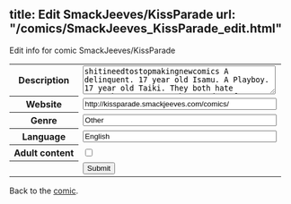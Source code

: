 title: Edit SmackJeeves/KissParade
url: "/comics/SmackJeeves_KissParade_edit.html"
---
Edit info for comic SmackJeeves/KissParade

<form name="comic" action="http://gaepostmail.appspot.com/comic/" method="post">
<table class="comicinfo">
<tr>
<th>Description</th><td><textarea name="description" cols="40" rows="3">shitineedtostopmakingnewcomics A delinquent. 17 year old Isamu. A Playboy. 17 year old Taiki. They both hate eachother, so, so much. One day after winning a fight, Isamu is dragged away by Taiki and is asked a strange question: &quot;Can I kiss you?&quot; BL/Yaoi. I know right. AHA AHAHA. OTL</textarea></td>
</tr>
<tr>
<th>Website</th><td><input type="text" name="url" value="http://kissparade.smackjeeves.com/comics/" size="40"/></td>
</tr>
<tr>
<th>Genre</th><td><input type="text" name="genre" value="Other" size="40"/></td>
</tr>
<tr>
<th>Language</th><td><input type="text" name="language" value="English" size="40"/></td>
</tr>
<tr>
<th>Adult content</th><td><input type="checkbox" name="adult" value="adult" /></td>
</tr>
<tr>
<th></th><td>
<input type="hidden" name="comic" value="SmackJeeves_KissParade" />
<input type="submit" name="submit" value="Submit" />
</td>
</tr>
</table>
</form>

Back to the [comic](SmackJeeves_KissParade.html).
